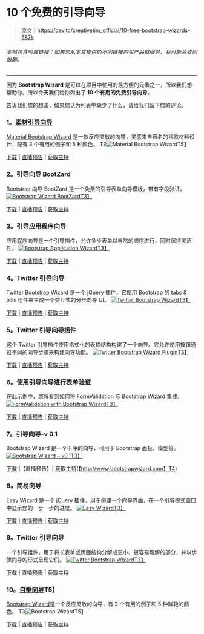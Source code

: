 # 10 个免费的引导向导

> 原文：<https://dev.to/creativetim_official/10-free-bootstrap-wizards-587k>

###### 本帖包含附属链接；如果您从本文提供的不同链接购买产品或服务，我可能会收到报酬。

* * *

因为 **Bootstrap Wizard** 是可以在项目中使用的最方便的元素之一，所以我们想帮助你。所以今天我们给你列出了 **10 个有用的免费引导向导**。

告诉我们您的想法，如果您认为列表中缺少了什么，请给我们留下您的评论。

### **1。[素材引导向导](https://www.creative-tim.com/product/material-bootstrap-wizard?ref=devto)**

[Material Bootstrap Wizard](https://demos.creative-tim.com/material-bootstrap-wizard/wizard-book-room.html?ref=devto) 是一款反应灵敏的向导，灵感来自著名的谷歌材料设计，配有 3 个有用的例子和 5 种颜色。
T3![Material Bootstrap Wizard](img/1fa7c5667a4907dccd1fb955092e6114.png "Material Bootstrap Wizard")T5】

[下载](https://www.creative-tim.com/product/material-bootstrap-wizard?ref=devto) | [直播预告](https://demos.creative-tim.com/material-bootstrap-wizard/wizard-book-room.html?ref=devto) | [获取主持](https://m.do.co/c/276af09d9975)

### **2。引导向导 BootZard**

Bootstrap 向导 BootZard 是一个免费的引导表单向导模板，带有字段验证。
[![Bootstrap Wizard BootZard](img/9c8dbdcdf1f0a6b06afd36e38f57f013.png "Bootstrap Wizard BootZard")T3】](https://res.cloudinary.com/practicaldev/image/fetch/s--zKfH_Yvb--/c_limit%2Cf_auto%2Cfl_progressive%2Cq_auto%2Cw_880/https://blog.creative-tim.com/wp-content/uploads/2016/08/screencapture-azmind-demo-bootzard-bootstrap-wizard-template-14726551175371-750x360.png)

[下载](https://azmind.com/bootstrap-wizard/) | [直播预告](https://azmind.com/demo/bootzard-bootstrap-wizard-template/) | [获取主持](https://m.do.co/c/276af09d9975)

### **3。引导应用程序向导**

应用程序向导是一个引导插件，允许多步表单以自然的顺序进行，同时保持灵活性。
[![Bootstrap Application Wizard](img/4b662700c1cbd68bc5161ca594be5418.png "Bootstrap Application Wizard")T3】](https://res.cloudinary.com/practicaldev/image/fetch/s--kAFfXkNz--/c_limit%2Cf_auto%2Cfl_progressive%2Cq_auto%2Cw_880/https://blog.creative-tim.com/wp-content/uploads/2016/08/687474703a2f2f692e696d6775722e636f6d2f653942325a2e706e67-750x360.png)

[下载](https://www.panopta.com/infrastructure-monitoring-blog/bootstrap-application-wizard-2/) | [直播预告](https://www.panopta.com/infrastructure-monitoring-blog/bootstrap-application-wizard-2/) | [获取主持](https://m.do.co/c/276af09d9975)

### **4。Twitter 引导向导**

Twitter Bootstrap Wizard 是一个 jQuery 插件，它使用 Bootstrap 的 tabs & pills 组件来生成一个交互式的分步向导 UI。
[![Twitter Bootstrap Wizard](img/8024bcbba4697c8e5f08b6c1c8907e3a.png "Twitter Bootstrap Wizard")T3】](https://res.cloudinary.com/practicaldev/image/fetch/s--BhG9Ntz_--/c_limit%2Cf_auto%2Cfl_progressive%2Cq_auto%2Cw_880/https://blog.creative-tim.com/wp-content/uploads/2016/08/screencapture-jqueryscript-net-demo-Sequential-Step-Wizard-Plugin-with-jQuery-Bootstrap-Twitter-Bootstrap-Wizard-1472651092234-750x360.png)

[下载](https://www.jqueryscript.net/other/Sequential-Step-Wizard-Plugin-with-jQuery-Bootstrap-Twitter-Bootstrap-Wizard.html) | [直播预告](https://www.jqueryscript.net/demo/Sequential-Step-Wizard-Plugin-with-jQuery-Bootstrap-Twitter-Bootstrap-Wizard/) | [获取主持](https://m.do.co/c/276af09d9975)

### **5。Twitter 引导向导插件**

这个 Twitter 引导插件使用格式化的表格结构构建了一个向导。它允许使用按钮通过不同的向导步骤来构建向导功能。
[![Twitter Bootstrap Wizard Plugin](img/9af96635c0db15d4a7041042e6499949.png "Twitter Bootstrap Wizard Plugin")T3】](https://res.cloudinary.com/practicaldev/image/fetch/s--ANwN9sg4--/c_limit%2Cf_auto%2Cfl_progressive%2Cq_auto%2Cw_880/https://blog.creative-tim.com/wp-content/uploads/2016/08/screencapture-vadimg-twitter-bootstrap-wizard-example-14726514194301-750x360.png)

[下载](http://www.bootstraplibrary.com/twitter-bootstrap-wizard-plugin/) | [直播预告](http://www.bootstraplibrary.com/twitter-bootstrap-wizard-plugin/) | [获取主持](https://m.do.co/c/276af09d9975)

### **6。使用引导向导进行表单验证**

在此示例中，您将看到如何将 FormValidation 与 Bootstrap Wizard 集成。
[![FormValidation with Bootstrap Wizard](img/ad3743b388a4a29ac1b6b12fa8bf955b.png "FormValidation with Bootstrap Wizard")T3】](https://res.cloudinary.com/practicaldev/image/fetch/s--K5tIpVFX--/c_limit%2Cf_auto%2Cfl_progressive%2Cq_auto%2Cw_880/https://blog.creative-tim.com/wp-content/uploads/2016/08/screencapture-formvalidation-io-examples-bootstrap-wizard-1472652607604-750x360.png)

[下载](https://formvalidation.io) | [直播预告](https://formvalidation.io) | [获取主持](https://m.do.co/c/276af09d9975)

### **7。引导向导–v 0.1**

Bootstrap Wizard 是一个干净的向导，可用于 Bootstrap 面板、模型等。
[![Bootstrap Wizard – v0.1](img/755cbd28a25c748019334aa1e6cb317b.png "Bootstrap Wizard")T3】](https://res.cloudinary.com/practicaldev/image/fetch/s--rDv1hnWw--/c_limit%2Cf_auto%2Cfl_progressive%2Cq_auto%2Cw_880/https://blog.creative-tim.com/wp-content/uploads/2016/08/bootstrapwizard-750x360.png)

[下载](http://www.bootstrapwizard.com) |【直播预告】| [获取主持](https://m.do.co/c/276af09d9975)(【http://www.bootstrapwizard.com】T4)

### **8。简易向导**

Easy Wizard 是一个 jQuery 插件，用于创建一个向导界面，在一个引导模式窗口中显示您的一步一步的进度。
[![Easy Wizard](img/9b5bde3f68a8e79de330095bd5231f58.png "Easy Wizard")T3】](https://res.cloudinary.com/practicaldev/image/fetch/s--V8HLEMbU--/c_limit%2Cf_auto%2Cfl_progressive%2Cq_auto%2Cw_880/https://blog.creative-tim.com/wp-content/uploads/2016/08/screencapture-jqueryscript-net-demo-Simple-Wizard-Modal-Plugin-with-jQuery-Bootstrap-Easy-Wizard-1472654012550.png)

[下载](https://www.jqueryscript.net/other/Simple-Wizard-Modal-Plugin-with-jQuery-Bootstrap-Easy-Wizard.html) | [直播预告](https://www.jqueryscript.net/demo/Simple-Wizard-Modal-Plugin-with-jQuery-Bootstrap-Easy-Wizard/) | [获取主持](https://m.do.co/c/276af09d9975)

### **9。Twitter 引导向导**

一个引导组件，用于将长表单或页面结构分解成更小、更容易理解的部分，并以步骤向导的形式呈现它们。
[![Twitter Bootstrap Wizard](img/3eed3454c428b8e314b5aece958d5b3c.png "Twitter Bootstrap Wizard")T3】](https://res.cloudinary.com/practicaldev/image/fetch/s--tVFT8PxX--/c_limit%2Cf_auto%2Cfl_progressive%2Cq_auto%2Cw_880/https://blog.creative-tim.com/wp-content/uploads/2016/08/Twitter-Bootstrap-Wizard_1-731x360.png)

[下载](https://webscripts.softpedia.com/script/Email-Systems/Utilities/Twitter-Bootstrap-Wizard-82963.html) | [直播预告](https://webscripts.softpedia.com/script/Email-Systems/Utilities/Twitter-Bootstrap-Wizard-82963.html) | [获取主持](https://m.do.co/c/276af09d9975)

### **10。[自举向导](https://www.creative-tim.com/product/bootstrap-wizard?ref=devto)T5】**

[Bootstrap Wizard](https://demos.creative-tim.com/bootstrap-wizard/index.html?ref=devto)是一个反应灵敏的向导，有 3 个有用的例子和 5 种鲜艳的颜色。
T3![Bootstrap Wizard](img/dee4cea2bb76a5c55ec4d63d5f7861a1.png "Bootstrap Wizard")T5】

[下载](https://www.creative-tim.com/product/bootstrap-wizard?ref=devto) | [直播预告](https://demos.creative-tim.com/bootstrap-wizard/index.html?ref=devto) | [获取主持](https://m.do.co/c/276af09d9975)